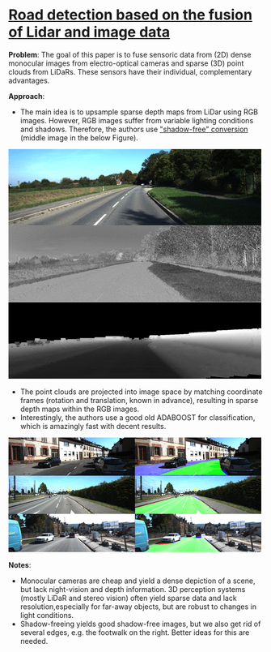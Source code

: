 # [Road detection based on the fusion of Lidar and image data](https://journals.sagepub.com/doi/full/10.1177/1729881417738102)

**Problem**: The goal of this paper is to fuse sensoric data from (2D) dense monocular images from electro-optical 
cameras and sparse (3D) point clouds from LiDaRs. These sensors have their individual, complementary advantages.

**Approach**:
* The main idea is to upsample sparse depth maps from LiDar using RGB images. However, RGB images 
suffer from variable lighting conditions and shadows. Therefore, the authors use
 ["shadow-free" conversion](https://ieeexplore.ieee.org/abstract/document/6957936) (middle image in the below Figure). 
 
![BILD](../images/shadow-free.png?raw=true "Wireframe001")
* The point clouds are projected into image space by matching coordinate frames (rotation and translation, known in advance), 
resulting in sparse depth maps within the RGB images.
* Interestingly, the authors use a good old ADABOOST for classification, which is amazingly fast 
with decent results.

![BILD](../images/segmentations.gif?raw=true "Wireframe001")

**Notes**:
* Monocular cameras are cheap and yield a dense depiction of a scene, but lack night-vision and depth
information. 3D perception systems (mostly LiDaR and stereo vision) often yield sparse data and lack resolution,especially for far-away objects, but are robust to changes in light
conditions.
* Shadow-freeing yields good shadow-free images, but we also get rid of several edges, e.g. the footwalk on the right. Better ideas
for this are needed.

